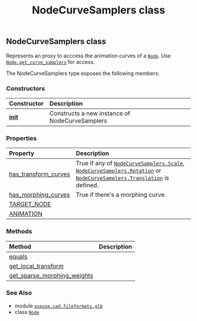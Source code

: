 ﻿---
title: NodeCurveSamplers class
second_title: Aspose.CAD for Python via .NET API References
description: 
type: docs
weight: 260
url: /python-net/aspose.cad.fileformats.glb/nodecurvesamplers/
is_root: false
---

## NodeCurveSamplers class

Represents an proxy to acccess the animation curves of a [`Node`](/cad/python-net/aspose.cad.fileformats.glb/node).
Use [`Node.get_curve_samplers`](/cad/python-net/aspose.cad.fileformats.glb/node/get_curve_samplers) for access.



The NodeCurveSamplers type exposes the following members:

### Constructors
| Constructor | Description |
| :- | :- |
| [__init__](/cad/python-net/aspose.cad.fileformats.glb/nodecurvesamplers/__init__/#) | Constructs a new instance of NodeCurveSamplers |


### Properties
| Property | Description |
| :- | :- |
| [has_transform_curves](/cad/python-net/aspose.cad.fileformats.glb/nodecurvesamplers/has_transform_curves) | True if any of [`NodeCurveSamplers.Scale`](/cad/python-net/aspose.cad.fileformats.glb/nodecurvesamplers), [`NodeCurveSamplers.Rotation`](/cad/python-net/aspose.cad.fileformats.glb/nodecurvesamplers) or [`NodeCurveSamplers.Translation`](/cad/python-net/aspose.cad.fileformats.glb/nodecurvesamplers) is defined. |
| [has_morphing_curves](/cad/python-net/aspose.cad.fileformats.glb/nodecurvesamplers/has_morphing_curves) | True if there's a morphing curve. |
| [TARGET_NODE](/cad/python-net/aspose.cad.fileformats.glb/nodecurvesamplers/target_node) |  |
| [ANIMATION](/cad/python-net/aspose.cad.fileformats.glb/nodecurvesamplers/animation) |  |


### Methods
| Method | Description |
| :- | :- |
| [equals](/cad/python-net/aspose.cad.fileformats.glb/nodecurvesamplers/equals/#aspose.cad.fileformats.glb.NodeCurveSamplers) |  |
| [get_local_transform](/cad/python-net/aspose.cad.fileformats.glb/nodecurvesamplers/get_local_transform/#float) |  |
| [get_sparse_morphing_weights](/cad/python-net/aspose.cad.fileformats.glb/nodecurvesamplers/get_sparse_morphing_weights/#float) |  |



### See Also
* module [`aspose.cad.fileformats.glb`](..)
* class [`Node`](/cad/python-net/aspose.cad.fileformats.glb/node)
